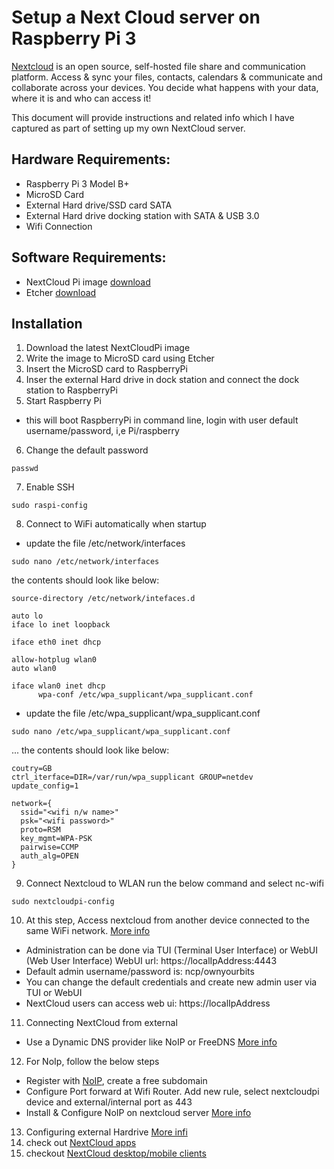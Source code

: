 # Setup a Next Cloud server on Raspberry Pi 3

[Nextcloud](https://nextcloud.com) is an open source, self-hosted file share and communication platform. Access & sync your files, contacts, calendars & communicate and collaborate across your devices. You decide what happens with your data, where it is and who can access it! 

This document will provide instructions and related info which I have captured as part of setting up my own NextCloud server. 

## Hardware Requirements:
* Raspberry Pi 3 Model B+
* MicroSD Card
* External Hard drive/SSD card SATA
* External Hard drive docking station with SATA & USB 3.0
* Wifi Connection

## Software Requirements:
* NextCloud Pi image [download](https://ownyourbits.com/downloads/)
* Etcher [download](https://etcher.io)

## Installation
1. Download the latest NextCloudPi image
2. Write the image to MicroSD card using Etcher
3. Insert the MicroSD card to RaspberryPi
4. Inser the external Hard drive in dock station and connect the dock station to RaspberryPi
5. Start Raspberry Pi
  * this will boot RaspberryPi in command line, login with user default username/password, i,e Pi/raspberry
6. Change the default password
```
passwd
```
7. Enable SSH
```
sudo raspi-config
```
8. Connect to WiFi automatically when startup
* update the file /etc/network/interfaces
```
sudo nano /etc/network/interfaces
```
the contents should look like below:
```
source-directory /etc/network/intefaces.d

auto lo
iface lo inet loopback

iface eth0 inet dhcp

allow-hotplug wlan0
auto wlan0

iface wlan0 inet dhcp
      wpa-conf /etc/wpa_supplicant/wpa_supplicant.conf
```
* update the file /etc/wpa_supplicant/wpa_supplicant.conf
```
sudo nano /etc/wpa_supplicant/wpa_supplicant.conf
```
... the contents should look like below:
```
coutry=GB
ctrl_iterface=DIR=/var/run/wpa_supplicant GROUP=netdev
update_config=1

network={
  ssid="<wifi n/w name>"
  psk="<wifi password>"
  proto=RSM
  key_mgmt=WPA-PSK
  pairwise=CCMP
  auth_alg=OPEN
}
```
9. Connect Nextcloud to WLAN run the below command and select nc-wifi
```
sudo nextcloudpi-config
```
10. At this step, Access nextcloud from another device connected to the same WiFi network. [More info](https://github.com/nextcloud/nextcloudpi/wiki/How-to-access-NextCloudPi)
* Administration can be done via TUI (Terminal User Interface) or WebUI (Web User Interface)
WebUI url: https://localIpAddress:4443
* Default admin username/password is: ncp/ownyourbits
* You can change the default credentials and create new admin user via TUI or WebUI
* NextCloud users can access web ui: https://localIpAddress
11. Connecting NextCloud from external
* Use a Dynamic DNS provider like NoIP or FreeDNS [More info](https://github.com/nextcloud/nextcloudpi/wiki/How-to-access-from-outside-your-network)
12. For NoIp, follow the below steps
* Register with [NoIP](https://www.noip.com), create a free subdomain
* Configure Port forward at Wifi Router. Add new rule, select nextcloudpi device and external/internal port as 443
* Install & Configure NoIP on nextcloud server [More info](https://ownyourbits.com/2017/03/05/dynamic-dns-for-raspbian-with-no-ip-org-installer/)
13. Configuring external Hardrive [More infi](https://github.com/nextcloud/nextcloudpi/wiki/How-to-configure-an-external-USB-drive-with-NextCloudPi)
14. check out [NextCloud apps](https://apps.nextcloud.com)
15. checkout [NextCloud desktop/mobile clients](https://nextcloud.com/clients/)
